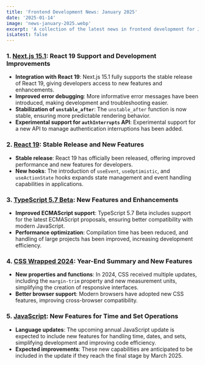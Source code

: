 ```yaml
---
title: 'Frontend Development News: January 2025'
date: '2025-01-14'
image: 'news-january-2025.webp'
excerpt: 'A collection of the latest news in frontend development for January 2025'
isLatest: false
---
```


### 1. **[Next.js 15.1](https://nextjsweekly.com/issues/70): React 19 Support and Development Improvements**

-   **Integration with React 19**: Next.js 15.1 fully supports the stable release of React 19, giving developers access to new features and enhancements.
-   **Improved error debugging**: More informative error messages have been introduced, making development and troubleshooting easier.
-   **Stabilization of `unstable_after`**: The `unstable_after` function is now stable, ensuring more predictable rendering behavior.
-   **Experimental support for `authInterrupts` API**: Experimental support for a new API to manage authentication interruptions has been added.

### 2. **[React 19](https://nextjsweekly.com/issues/70): Stable Release and New Features**

-   **Stable release**: React 19 has officially been released, offering improved performance and new features for developers.
-   **New hooks**: The introduction of `useEvent`, `useOptimistic`, and `useActionState` hooks expands state management and event handling capabilities in applications.

### 3. **[TypeScript 5.7 Beta](https://thisweekinjavascript.com/): New Features and Enhancements**

-   **Improved ECMAScript support**: TypeScript 5.7 Beta includes support for the latest ECMAScript proposals, ensuring better compatibility with modern JavaScript.
-   **Performance optimization**: Compilation time has been reduced, and handling of large projects has been improved, increasing development efficiency.

### 4. **[CSS Wrapped 2024](https://nextjsweekly.com/issues/70): Year-End Summary and New Features**

-   **New properties and functions**: In 2024, CSS received multiple updates, including the `margin-trim` property and new measurement units, simplifying the creation of responsive interfaces.
-   **Better browser support**: Modern browsers have adopted new CSS features, improving cross-browser compatibility.

### 5. **[JavaScript](https://thenewstack.io/javascript-due-for-new-time-date-and-set-features-next-year/): New Features for Time and Set Operations**

-   **Language updates**: The upcoming annual JavaScript update is expected to include new features for handling time, dates, and sets, simplifying development and improving code efficiency.
-   **Expected improvements**: These new capabilities are anticipated to be included in the update if they reach the final stage by March 2025.
